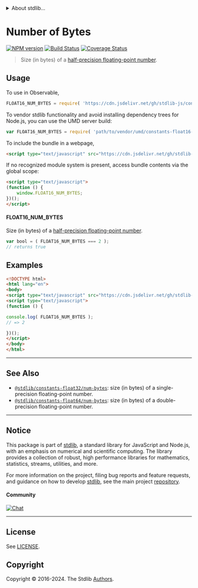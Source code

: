 <!--

@license Apache-2.0

Copyright (c) 2018 The Stdlib Authors.

Licensed under the Apache License, Version 2.0 (the "License");
you may not use this file except in compliance with the License.
You may obtain a copy of the License at

   http://www.apache.org/licenses/LICENSE-2.0

Unless required by applicable law or agreed to in writing, software
distributed under the License is distributed on an "AS IS" BASIS,
WITHOUT WARRANTIES OR CONDITIONS OF ANY KIND, either express or implied.
See the License for the specific language governing permissions and
limitations under the License.

-->


<details>
  <summary>
    About stdlib...
  </summary>
  <p>We believe in a future in which the web is a preferred environment for numerical computation. To help realize this future, we've built stdlib. stdlib is a standard library, with an emphasis on numerical and scientific computation, written in JavaScript (and C) for execution in browsers and in Node.js.</p>
  <p>The library is fully decomposable, being architected in such a way that you can swap out and mix and match APIs and functionality to cater to your exact preferences and use cases.</p>
  <p>When you use stdlib, you can be absolutely certain that you are using the most thorough, rigorous, well-written, studied, documented, tested, measured, and high-quality code out there.</p>
  <p>To join us in bringing numerical computing to the web, get started by checking us out on <a href="https://github.com/stdlib-js/stdlib">GitHub</a>, and please consider <a href="https://opencollective.com/stdlib">financially supporting stdlib</a>. We greatly appreciate your continued support!</p>
</details>

# Number of Bytes

[![NPM version][npm-image]][npm-url] [![Build Status][test-image]][test-url] [![Coverage Status][coverage-image]][coverage-url] <!-- [![dependencies][dependencies-image]][dependencies-url] -->

> Size (in bytes) of a [half-precision floating-point number][ieee754].



<section class="usage">

## Usage

To use in Observable,

```javascript
FLOAT16_NUM_BYTES = require( 'https://cdn.jsdelivr.net/gh/stdlib-js/constants-float16-num-bytes@umd/browser.js' )
```

To vendor stdlib functionality and avoid installing dependency trees for Node.js, you can use the UMD server build:

```javascript
var FLOAT16_NUM_BYTES = require( 'path/to/vendor/umd/constants-float16-num-bytes/index.js' )
```

To include the bundle in a webpage,

```html
<script type="text/javascript" src="https://cdn.jsdelivr.net/gh/stdlib-js/constants-float16-num-bytes@umd/browser.js"></script>
```

If no recognized module system is present, access bundle contents via the global scope:

```html
<script type="text/javascript">
(function () {
    window.FLOAT16_NUM_BYTES;
})();
</script>
```

#### FLOAT16_NUM_BYTES

Size (in bytes) of a [half-precision floating-point number][ieee754].

```javascript
var bool = ( FLOAT16_NUM_BYTES === 2 );
// returns true
```

</section>

<!-- /.usage -->

<section class="examples">

## Examples

<!-- TODO: better example -->

<!-- eslint no-undef: "error" -->

```html
<!DOCTYPE html>
<html lang="en">
<body>
<script type="text/javascript" src="https://cdn.jsdelivr.net/gh/stdlib-js/constants-float16-num-bytes@umd/browser.js"></script>
<script type="text/javascript">
(function () {

console.log( FLOAT16_NUM_BYTES );
// => 2

})();
</script>
</body>
</html>
```

</section>

<!-- /.examples -->

<!-- Section for related `stdlib` packages. Do not manually edit this section, as it is automatically populated. -->

<section class="related">

* * *

## See Also

-   <span class="package-name">[`@stdlib/constants-float32/num-bytes`][@stdlib/constants/float32/num-bytes]</span><span class="delimiter">: </span><span class="description">size (in bytes) of a single-precision floating-point number.</span>
-   <span class="package-name">[`@stdlib/constants-float64/num-bytes`][@stdlib/constants/float64/num-bytes]</span><span class="delimiter">: </span><span class="description">size (in bytes) of a double-precision floating-point number.</span>

</section>

<!-- /.related -->

<!-- Section for all links. Make sure to keep an empty line after the `section` element and another before the `/section` close. -->


<section class="main-repo" >

* * *

## Notice

This package is part of [stdlib][stdlib], a standard library for JavaScript and Node.js, with an emphasis on numerical and scientific computing. The library provides a collection of robust, high performance libraries for mathematics, statistics, streams, utilities, and more.

For more information on the project, filing bug reports and feature requests, and guidance on how to develop [stdlib][stdlib], see the main project [repository][stdlib].

#### Community

[![Chat][chat-image]][chat-url]

---

## License

See [LICENSE][stdlib-license].


## Copyright

Copyright &copy; 2016-2024. The Stdlib [Authors][stdlib-authors].

</section>

<!-- /.stdlib -->

<!-- Section for all links. Make sure to keep an empty line after the `section` element and another before the `/section` close. -->

<section class="links">

[npm-image]: http://img.shields.io/npm/v/@stdlib/constants-float16-num-bytes.svg
[npm-url]: https://npmjs.org/package/@stdlib/constants-float16-num-bytes

[test-image]: https://github.com/stdlib-js/constants-float16-num-bytes/actions/workflows/test.yml/badge.svg?branch=main
[test-url]: https://github.com/stdlib-js/constants-float16-num-bytes/actions/workflows/test.yml?query=branch:main

[coverage-image]: https://img.shields.io/codecov/c/github/stdlib-js/constants-float16-num-bytes/main.svg
[coverage-url]: https://codecov.io/github/stdlib-js/constants-float16-num-bytes?branch=main

<!--

[dependencies-image]: https://img.shields.io/david/stdlib-js/constants-float16-num-bytes.svg
[dependencies-url]: https://david-dm.org/stdlib-js/constants-float16-num-bytes/main

-->

[chat-image]: https://img.shields.io/gitter/room/stdlib-js/stdlib.svg
[chat-url]: https://app.gitter.im/#/room/#stdlib-js_stdlib:gitter.im

[stdlib]: https://github.com/stdlib-js/stdlib

[stdlib-authors]: https://github.com/stdlib-js/stdlib/graphs/contributors

[umd]: https://github.com/umdjs/umd
[es-module]: https://developer.mozilla.org/en-US/docs/Web/JavaScript/Guide/Modules

[deno-url]: https://github.com/stdlib-js/constants-float16-num-bytes/tree/deno
[umd-url]: https://github.com/stdlib-js/constants-float16-num-bytes/tree/umd
[esm-url]: https://github.com/stdlib-js/constants-float16-num-bytes/tree/esm
[branches-url]: https://github.com/stdlib-js/constants-float16-num-bytes/blob/main/branches.md

[stdlib-license]: https://raw.githubusercontent.com/stdlib-js/constants-float16-num-bytes/main/LICENSE

[ieee754]: https://en.wikipedia.org/wiki/IEEE_754-1985

<!-- <related-links> -->

[@stdlib/constants/float32/num-bytes]: https://github.com/stdlib-js/constants-float32-num-bytes/tree/umd

[@stdlib/constants/float64/num-bytes]: https://github.com/stdlib-js/constants-float64-num-bytes/tree/umd

<!-- </related-links> -->

</section>

<!-- /.links -->
